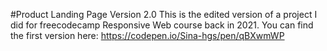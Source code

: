 #Product Landing Page Version 2.0
This is the edited version of a project I did for freecodecamp Responsive Web course back in 2021.
You can find the first version here:
https://codepen.io/Sina-hgs/pen/qBXwmWP
